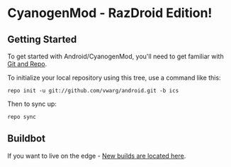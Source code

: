 CyanogenMod - RazDroid Edition!
===========

Getting Started
---------------

To get started with Android/CyanogenMod, you'll need to get
familiar with [Git and Repo](http://source.android.com/download/using-repo).

To initialize your local repository using this tree, use a command like this:

    repo init -u git://github.com/vwarg/android.git -b ics

Then to sync up:

    repo sync


Buildbot
--------

If you want to live on the edge - [New builds are located here](http://valhalla.warg.pw/razdroid/).
